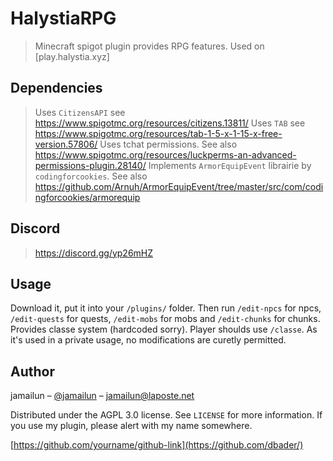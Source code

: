 # HalystiaRPG
> Minecraft spigot plugin provides RPG features. Used on [play.halystia.xyz]

## Dependencies

> Uses `CitizensAPI` see https://www.spigotmc.org/resources/citizens.13811/
> Uses `TAB` see https://www.spigotmc.org/resources/tab-1-5-x-1-15-x-free-version.57806/
> Uses tchat permissions. See also https://www.spigotmc.org/resources/luckperms-an-advanced-permissions-plugin.28140/
> Implements `ArmorEquipEvent` librairie by `codingforcookies`. See also https://github.com/Arnuh/ArmorEquipEvent/tree/master/src/com/codingforcookies/armorequip

## Discord

> https://discord.gg/yp26mHZ

## Usage

Download it, put it into your `/plugins/` folder.
Then run `/edit-npcs` for npcs, `/edit-quests` for quests, `/edit-mobs` for mobs and `/edit-chunks` for chunks.
Provides classe system (hardcoded sorry). Player shoulds use `/classe`.
As it's used in a private usage, no modifications are curetly permitted.

## Author

jamailun – [@jamailun](https://twitter.com/jamailun) – jamailun@laposte.net

Distributed under the AGPL 3.0 license. See ``LICENSE`` for more information.
If you use my plugin, please alert with my name somewhere.

[https://github.com/yourname/github-link](https://github.com/dbader/)

<!-- Markdown link & img dfn's -->
[npm-image]: https://img.shields.io/npm/v/datadog-metrics.svg?style=flat-square
[npm-url]: https://npmjs.org/package/datadog-metrics
[npm-downloads]: https://img.shields.io/npm/dm/datadog-metrics.svg?style=flat-square
[travis-image]: https://img.shields.io/travis/dbader/node-datadog-metrics/master.svg?style=flat-square
[travis-url]: https://travis-ci.org/dbader/node-datadog-metrics
[wiki]: https://github.com/jamailun/HalystiaRPG/wiki
